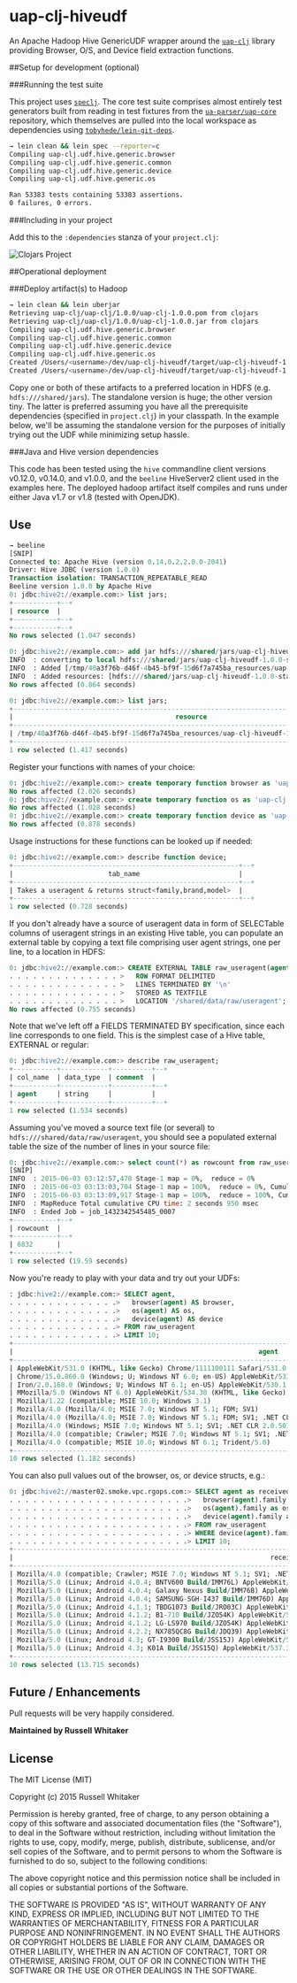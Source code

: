 # uap-clj-hiveudf

An Apache Hadoop Hive GenericUDF wrapper around the [`uap-clj`](https://github.com/russellwhitaker/uap-clj) library providing Browser, O/S, and Device field extraction functions.

##Setup for development (optional)

###Running the test suite

This project uses [`speclj`](http://speclj.com). The core test suite comprises almost entirely test generators built from reading in test fixtures from the [`ua-parser/uap-core`](https://github.com/ua-parser/uap-core) repository, which themselves are pulled into the local workspace as dependencies using [`tobyhede/lein-git-deps`](https://github.com/tobyhede/lein-git-deps).

```bash
→ lein clean && lein spec --reporter=c
Compiling uap-clj.udf.hive.generic.browser
Compiling uap-clj.udf.hive.generic.common
Compiling uap-clj.udf.hive.generic.device
Compiling uap-clj.udf.hive.generic.os

Ran 53383 tests containing 53383 assertions.
0 failures, 0 errors.
```

###Including in your project

Add this to the `:dependencies` stanza of your `project.clj`:

![Clojars Project](http://clojars.org/uap-clj-hiveudf/latest-version.svg)

##Operational deployment

###Deploy artifact(s) to Hadoop

```bash
→ lein clean && lein uberjar
Retrieving uap-clj/uap-clj/1.0.0/uap-clj-1.0.0.pom from clojars
Retrieving uap-clj/uap-clj/1.0.0/uap-clj-1.0.0.jar from clojars
Compiling uap-clj.udf.hive.generic.browser
Compiling uap-clj.udf.hive.generic.common
Compiling uap-clj.udf.hive.generic.device
Compiling uap-clj.udf.hive.generic.os
Created /Users/<username>/dev/uap-clj-hiveudf/target/uap-clj-hiveudf-1.0.0.jar
Created /Users/<username>/dev/uap-clj-hiveudf/target/uap-clj-hiveudf-1.0.0-standalone.jar
```

Copy one or both of these artifacts to a preferred location in HDFS (e.g. `hdfs:///shared/jars`).
The standalone version is huge; the other version tiny. The latter is preferred assuming you have
all the prerequisite dependencies (specified in `project.clj`) in your classpath. In the example below,
we'll be assuming the standalone version for the purposes of initially trying out the UDF while
minimizing setup hassle.

###Java and Hive version dependencies

This code has been tested using the `hive` commandline client versions v0.12.0, v0.14.0, and v1.0.0, and the `beeline` HiveServer2 client used in the examples here. The deployed hadoop artifact itself compiles and runs under either Java v1.7 or v1.8 (tested with OpenJDK).

## Use

```sql
→ beeline
[SNIP]
Connected to: Apache Hive (version 0.14.0.2.2.0.0-2041)
Driver: Hive JDBC (version 1.0.0)
Transaction isolation: TRANSACTION_REPEATABLE_READ
Beeline version 1.0.0 by Apache Hive
0: jdbc:hive2://example.com:> list jars;
+-----------+--+
| resource  |
+-----------+--+
+-----------+--+
No rows selected (1.047 seconds)

0: jdbc:hive2://example.com:> add jar hdfs:///shared/jars/uap-clj-hiveudf-1.0.0-standalone.jar;
INFO  : converting to local hdfs:///shared/jars/uap-clj-hiveudf-1.0.0-standalone.jar
INFO  : Added [/tmp/40a3f76b-d46f-4b45-bf9f-15d6f7a745ba_resources/uap-clj-hiveudf-1.0.0-standalone.jar] to class path
INFO  : Added resources: [hdfs:///shared/jars/uap-clj-hiveudf-1.0.0-standalone.jar]
No rows affected (0.864 seconds)

0: jdbc:hive2://example.com:> list jars;
+-------------------------------------------------------------------------------------------+--+
|                                         resource                                          |
+-------------------------------------------------------------------------------------------+--+
| /tmp/40a3f76b-d46f-4b45-bf9f-15d6f7a745ba_resources/uap-clj-hiveudf-1.0.0-standalone.jar  |
+-------------------------------------------------------------------------------------------+--+
1 row selected (1.417 seconds)
```

Register your functions with names of your choice:

```sql
0: jdbc:hive2://example.com:> create temporary function browser as 'uap-clj.udf.hive.generic.Browser';
No rows affected (2.026 seconds)
0: jdbc:hive2://example.com:> create temporary function os as 'uap-clj.udf.hive.generic.OS';
No rows affected (1.028 seconds)
0: jdbc:hive2://example.com:> create temporary function device as 'uap-clj.udf.hive.generic.Device';
No rows affected (0.878 seconds)
```

Usage instructions for these functions can be looked up if needed:
```sql
0: jdbc:hive2://example.com:> describe function device;
+---------------------------------------------------------+--+
|                        tab_name                         |
+---------------------------------------------------------+--+
| Takes a useragent & returns struct<family,brand,model>  |
+---------------------------------------------------------+--+
1 row selected (0.728 seconds)
```

If you don't already have a source of useragent data in form of SELECTable columns of useragent strings in an existing Hive table, you can populate an external table by copying a text file comprising user agent strings, one per line, to a location in HDFS:

```sql
0: jdbc:hive2://example.com:> CREATE EXTERNAL TABLE raw_useragent(agent STRING)
. . . . . . . . . . . . . . >   ROW FORMAT DELIMITED
. . . . . . . . . . . . . . >   LINES TERMINATED BY '\n'
. . . . . . . . . . . . . . >   STORED AS TEXTFILE
. . . . . . . . . . . . . . >   LOCATION '/shared/data/raw/useragent';
No rows affected (0.755 seconds)
```

Note that we've left off a FIELDS TERMINATED BY specification, since each line corresponds to one field. This is the simplest case of a Hive table, EXTERNAL or regular:

```sql
0: jdbc:hive2://example.com:> describe raw_useragent;
+-----------+------------+----------+--+
| col_name  | data_type  | comment  |
+-----------+------------+----------+--+
| agent     | string     |          |
+-----------+------------+----------+--+
1 row selected (1.534 seconds)
```

Assuming you've moved a source text file (or several) to `hdfs:///shared/data/raw/useragent`, you should see a populated external table the size of the number of lines in your source file:

```sql
0: jdbc:hive2://example.com:> select count(*) as rowcount from raw_useragent;
[SNIP]
INFO  : 2015-06-03 03:12:57,478 Stage-1 map = 0%,  reduce = 0%
INFO  : 2015-06-03 03:13:03,704 Stage-1 map = 100%,  reduce = 0%, Cumulative CPU 1.53 sec
INFO  : 2015-06-03 03:13:09,917 Stage-1 map = 100%,  reduce = 100%, Cumulative CPU 2.95 sec
INFO  : MapReduce Total cumulative CPU time: 2 seconds 950 msec
INFO  : Ended Job = job_1432342545485_0007
+-----------+--+
| rowcount  |
+-----------+--+
| 6832      |
+-----------+--+
1 row selected (19.59 seconds)
```

Now you're ready to play with your data and try out your UDFs:

```sql
: jdbc:hive2://example.com:> SELECT agent,
. . . . . . . . . . . . . .>   browser(agent) AS browser,
. . . . . . . . . . . . . .>   os(agent) AS os,
. . . . . . . . . . . . . .>   device(agent) AS device
. . . . . . . . . . . . . .> FROM raw_useragent
. . . . . . . . . . . . . .> LIMIT 10;
+----------------------------------------------------------------------------------------------------------------------------------+------------------+--------------------+------------------------+--+
|                                                              agent                                                               |     browser      |         os         |         device         |
+----------------------------------------------------------------------------------------------------------------------------------+------------------+--------------------+------------------------+--+
| AppleWebKit/531.0 (KHTML, like Gecko) Chrome/1111100111 Safari/531.0                                                             | {"family":"Safari","major":"","minor":"","patch":""}        | {"family":"Other","major":"","minor":"","patch":"","patch_minor":""}          | {"family":"Other","brand":"","model":""}                |
| Chrome/15.0.860.0 (Windows; U; Windows NT 6.0; en-US) AppleWebKit/533.20.25 (KHTML, like Gecko) Version/15.0.860.0               | {"family":"Chrome","major":"15","minor":"0","patch":"860"}  | {"family":"Windows Vista","major":"","minor":"","patch":"","patch_minor":""}  | {"family":"Other","brand":"","model":""}                |
| Iron/2.0.168.0 (Windows; U; Windows NT 6.1; en-US) AppleWebKit/530.1 (KHTML, like Gecko)                                         | {"family":"Iron","major":"2","minor":"0","patch":"168"}     | {"family":"Windows 7","major":"","minor":"","patch":"","patch_minor":""}      | {"family":"Other","brand":"","model":""}                |
| MMozilla/5.0 (Windows NT 6.0) AppleWebKit/534.30 (KHTML, like Gecko) Chrome/12.0.742.122 Safari/534.30 ChromePlus/1.6.3.0alpha4  | {"family":"Chrome","major":"12","minor":"0","patch":"742"}  | {"family":"Windows Vista","major":"","minor":"","patch":"","patch_minor":""}  | {"family":"Other","brand":"","model":""}                |
| Mozilla/1.22 (compatible; MSIE 10.0; Windows 3.1)                                                                                | {"family":"IE","major":"10","minor":"0","patch":""}         | {"family":"Windows 3.1","major":"","minor":"","patch":"","patch_minor":""}    | {"family":"Other","brand":"","model":""}                |
| Mozilla/4.0 (Mozilla/4.0; MSIE 7.0; Windows NT 5.1; FDM; SV1)                                                                    | {"family":"IE","major":"7","minor":"0","patch":""}          | {"family":"Windows XP","major":"","minor":"","patch":"","patch_minor":""}     | {"family":"Other","brand":"","model":""}                |
| Mozilla/4.0 (Mozilla/4.0; MSIE 7.0; Windows NT 5.1; FDM; SV1; .NET CLR 3.0.04506.30)                                             | {"family":"IE","major":"7","minor":"0","patch":""}          | {"family":"Windows XP","major":"","minor":"","patch":"","patch_minor":""}     | {"family":"Other","brand":"","model":""}                |
| Mozilla/4.0 (Windows; MSIE 7.0; Windows NT 5.1; SV1; .NET CLR 2.0.50727)                                                         | {"family":"IE","major":"7","minor":"0","patch":""}          | {"family":"Windows XP","major":"","minor":"","patch":"","patch_minor":""}     | {"family":"Other","brand":"","model":""}                |
| Mozilla/4.0 (compatible; Crawler; MSIE 7.0; Windows NT 5.1; SV1; .NET CLR 2.0.50727)                                             | {"family":"Crawler","major":"","minor":"","patch":""}       | {"family":"Windows XP","major":"","minor":"","patch":"","patch_minor":""}     | {"family":"Spider","brand":"Spider","model":"Desktop"}  |
| Mozilla/4.0 (compatible; MSIE 10.0; Windows NT 6.1; Trident/5.0)                                                                 | {"family":"IE","major":"10","minor":"0","patch":""}         | {"family":"Windows 7","major":"","minor":"","patch":"","patch_minor":""}      | {"family":"Other","brand":"","model":""}                |
+----------------------------------------------------------------------------------------------------------------------------------+-------------------------------------------------------------+-------------------------------------------------------------------------------+---------------------------------------------------------+--+
10 rows selected (1.182 seconds)
```

You can also pull values out of the browser, os, or device structs, e.g.:

```sql
0: jdbc:hive2://master02.smoke.vpc.rgops.com:> SELECT agent as received_useragent,
. . . . . . . . . . . . . . . . . . . . . . .>   browser(agent).family as browser_family,
. . . . . . . . . . . . . . . . . . . . . . .>   os(agent).family as os_family,
. . . . . . . . . . . . . . . . . . . . . . .>   device(agent).family as device_family
. . . . . . . . . . . . . . . . . . . . . . .> FROM raw_useragent
. . . . . . . . . . . . . . . . . . . . . . .> WHERE device(agent).family != "Other"
. . . . . . . . . . . . . . . . . . . . . . .> LIMIT 10;
+----------------------------------------------------------------------------------------------------------------------------------------------------+-----------------+-------------+-----------------------+--+
|                                                                 received_useragent                                                                 | browser_family  |  os_family  |     device_family     |
+----------------------------------------------------------------------------------------------------------------------------------------------------+-----------------+-------------+-----------------------+--+
| Mozilla/4.0 (compatible; Crawler; MSIE 7.0; Windows NT 5.1; SV1; .NET CLR 2.0.50727)                                                               | Crawler         | Windows XP  | Spider                |
| Mozilla/5.0 (Linux; Android 4.0.4; BNTV600 Build/IMM76L) AppleWebKit/537.36 (KHTML, like Gecko) Chrome/35.0.1916.138 Safari/537.36                 | Chrome          | Android     | BNTV600               |
| Mozilla/5.0 (Linux; Android 4.0.4; Galaxy Nexus Build/IMM76B) AppleWebKit/535.19 (KHTML, like Gecko) Chrome/18.0.1025.133 Mobile Safari/535.19     | Chrome Mobile   | Android     | Samsung Galaxy Nexus  |
| Mozilla/5.0 (Linux; Android 4.0.4; SAMSUNG-SGH-I437 Build/IMM76D) AppleWebKit/537.36 (KHTML, like Gecko) Chrome/39.0.2171.93 Mobile Safari/537.36  | Chrome Mobile   | Android     | Samsung SGH-I437      |
| Mozilla/5.0 (Linux; Android 4.1.1; TBDG1073 Build/JRO03C) AppleWebKit/537.36 (KHTML, like Gecko) Chrome/39.0.2171.93 Safari/537.36                 | Chrome          | Android     | TBDG1073              |
| Mozilla/5.0 (Linux; Android 4.1.2; B1-710 Build/JZO54K) AppleWebKit/537.36 (KHTML, like Gecko) Chrome/39.0.2171.93 Safari/537.36                   | Chrome          | Android     | B1-710                |
| Mozilla/5.0 (Linux; Android 4.1.2; LG-LS970 Build/JZO54K) AppleWebKit/537.36 (KHTML, like Gecko) Chrome/39.0.2171.93 Mobile Safari/537.36          | Chrome Mobile   | Android     | LG-LS970              |
| Mozilla/5.0 (Linux; Android 4.2.2; NX785QC8G Build/JDQ39) AppleWebKit/537.36 (KHTML, like Gecko) Chrome/28.0.1500.94 Safari/537.36                 | Chrome          | Android     | NX785QC8G             |
| Mozilla/5.0 (Linux; Android 4.3; GT-I9300 Build/JSS15J) AppleWebKit/537.36 (KHTML, like Gecko) Chrome/39.0.2171.93 Mobile Safari/537.36            | Chrome Mobile   | Android     | Samsung GT-I9300      |
| Mozilla/5.0 (Linux; Android 4.3; K01A Build/JSS15Q) AppleWebKit/537.36 (KHTML, like Gecko) Chrome/39.0.2171.93 Safari/537.36                       | Chrome          | Android     | K01A                  |
+----------------------------------------------------------------------------------------------------------------------------------------------------+-----------------+-------------+-----------------------+--+
10 rows selected (13.715 seconds)
```

## Future / Enhancements

Pull requests will be very happily considered.

__Maintained by Russell Whitaker__

## License

The MIT License (MIT)

Copyright (c) 2015 Russell Whitaker

Permission is hereby granted, free of charge, to any person obtaining a copy
of this software and associated documentation files (the "Software"), to deal
in the Software without restriction, including without limitation the rights
to use, copy, modify, merge, publish, distribute, sublicense, and/or sell
copies of the Software, and to permit persons to whom the Software is
furnished to do so, subject to the following conditions:

The above copyright notice and this permission notice shall be included in
all copies or substantial portions of the Software.

THE SOFTWARE IS PROVIDED "AS IS", WITHOUT WARRANTY OF ANY KIND, EXPRESS OR
IMPLIED, INCLUDING BUT NOT LIMITED TO THE WARRANTIES OF MERCHANTABILITY,
FITNESS FOR A PARTICULAR PURPOSE AND NONINFRINGEMENT. IN NO EVENT SHALL THE
AUTHORS OR COPYRIGHT HOLDERS BE LIABLE FOR ANY CLAIM, DAMAGES OR OTHER
LIABILITY, WHETHER IN AN ACTION OF CONTRACT, TORT OR OTHERWISE, ARISING FROM,
OUT OF OR IN CONNECTION WITH THE SOFTWARE OR THE USE OR OTHER DEALINGS IN
THE SOFTWARE.
